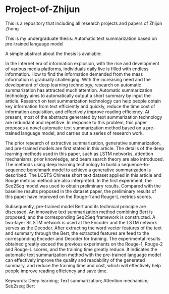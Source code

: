 # Project-of-Zhijun
This is a repository that including all research projects and papers of Zhijun Zhong

This is my undergraduate thesis: Automatic text summarization based on pre-trained language model

A simple abstract about the thesis is avaliable:

   In the Internet era of information explosion, with the rise and development of
various media platforms, individuals daily live is filled with endless information. 
How to find the information demanded from the mass information is gradually
challenging. With the increasing need and the development of deep learning 
technology, research on automatic summarization has attracted much attention. 
Automatic summarization technology aims to automatically output a short 
summary by input the article. Research on text summarization technology can help 
people obtain key information from text efficiently and quickly, reduce the time 
cost of information acquisition, and effectively improve reading efficiency. At 
present, most of the abstracts generated by text summarization technology are 
redundant and repetitive. In response to this problem, this paper proposes a novel 
automatic text summarization method based on a pre-trained language model, and 
carries out a series of research work.

   The prior research of extractive summarization, generative summarization, 
and pre-trained models are first stated in this article. The details of the deep learning 
methods used in this paper, such as LSTM networks, attention mechanisms, prior 
knowledge, and beam search theory are also introduced. The methods using deep 
learning technology to build a sequence-to-sequence benchmark model to achieve 
a generative summarization is described. The LCSTS Chinese short text dataset 
applied in this article and Rouge metrics method are also interpreted. In the first 
experiment, the Seq2Seq model was used to obtain preliminary results. Compared 
with the baseline results proposed in the dataset paper, the preliminary results of 
this paper have improved on the Rouge-1 and Rouge-L metrics scores.

   Subsequently, pre-trained model Bert and its technical principle are discussed. 
An innovative text summarization method combining Bert is proposed, and the 
corresponding Seq2Seq framework is constructed. A two-layer BiLSTM network 
is used at the Encoder and the LSTM network serves as the Decoder. After 
extracting the word vector features of the text and summary through the Bert, the 
extracted features are feed to the corresponding Encoder and Decoder for training. 
The experimental results obtained greatly exceed the previous experiments on the 
Rouge-1, Rouge-2 and Rouge-L scores, and the training time greatly reduce. It
indicates the automatic text summarization method with the pre-trained language 
model can effectively improve the quality and readability of the generated summary, 
and reduce the training time and cost, which will effectively help people improve 
reading efficiency and save time.


Keywords: Deep learning; Text summarization; Attention mechanism; Seq2seq; 
Bert

